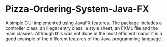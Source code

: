 # Pizza-Ordering-System-Java-FX
A simple GUI implemented using JavaFX features. The package includes a controller class, an illegal entry class, a style sheet, an FXML file and the main classes. Although this was not done in the most efficient manor it is a good example of the different features of the Java programming language. 

